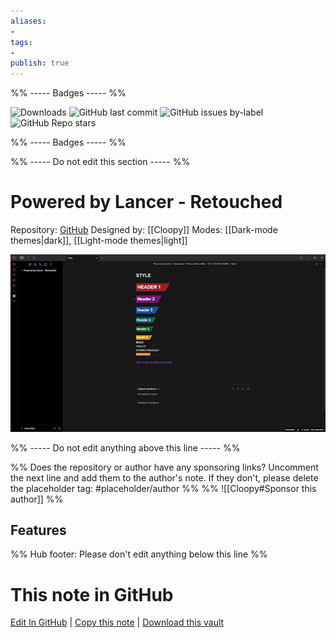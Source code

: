 ```yaml
---
aliases:
- 
tags: 
- 
publish: true
---
```


%% ----- Badges ----- %%

![Downloads](https://img.shields.io/badge/downloads-85-573E7A?style=for-the-badge&logo=)
![GitHub last commit](https://img.shields.io/github/last-commit/Cloopy/Powered-by-Lancer---Retouched?color=573E7A&label=last%20update&logo=github&style=for-the-badge)
![GitHub issues by-label](https://img.shields.io/github/issues/Cloopy/Powered-by-Lancer---Retouched/help%20wanted?color=573E7A&logo=github&style=for-the-badge) 
![GitHub Repo stars](https://img.shields.io/github/stars/Cloopy/Powered-by-Lancer---Retouched?color=573E7A&logo=github&style=for-the-badge)

%% ----- Badges ----- %%

%% ----- Do not edit this section ----- %%

# Powered by Lancer - Retouched

Repository: [GitHub](https://github.com/Cloopy/Powered-by-Lancer---Retouched)
Designed by: [[Cloopy]]
Modes: [[Dark-mode themes|dark]], [[Light-mode themes|light]]



![screenshot](https://github.com/Cloopy/Powered-by-Lancer---Retouched/raw/HEAD/RetouchedLancer.jpg)

%% ----- Do not edit anything above this line ----- %% 

%% Does the repository or author have any sponsoring links? Uncomment the next line and add them to the author's note. If they don't, please delete the placeholder tag: #placeholder/author %%
%% ![[Cloopy#Sponsor this author]] %%


## Features



%% Hub footer: Please don't edit anything below this line %%

# This note in GitHub

<span class="git-footer">[Edit In GitHub](https://github.dev/obsidian-community/obsidian-hub/blob/main/02%20-%20Community%20Expansions/02.05%20All%20Community%20Expansions/Themes/Powered%20by%20Lancer%20-%20Retouched.md "git-hub-edit-note") | [Copy this note](https://raw.githubusercontent.com/obsidian-community/obsidian-hub/main/02%20-%20Community%20Expansions/02.05%20All%20Community%20Expansions/Themes/Powered%20by%20Lancer%20-%20Retouched.md "git-hub-copy-note") | [Download this vault](https://github.com/obsidian-community/obsidian-hub/archive/refs/heads/main.zip "git-hub-download-vault") </span>
